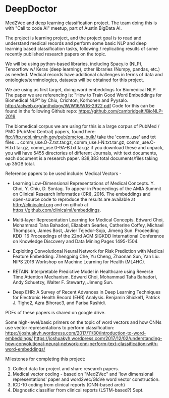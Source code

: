 # DeepDoctor

Med2Vec and deep learning classification project.
The team doing this is with "Call to code AI" meetup, part of Austin BigData AI.

The project is learning project, and the project goal is to read and understand
medical records and perform some basic NLP and deep learning based classification
tasks, following / replicating results of some recently published research papers on the topic.

We will be using python-based libraries, including Spacy.io (NLP), Tensorflow w/ Keras (deep learning), other libraries
(Numpy, pandas, etc.) as needed.
Medical records have additional challenges in terms of data and ontologies/terminologies,
datasets will be obtained for this project.

We are using as first target, doing word embeddings for Biomedical NLP. The paper we are referencing is:
"How to Train Good Word Embeddings for Biomedical NLP" by Chiu, Crichton, Korhonen and  Pyysalo.
http://aclweb.org/anthology/W/W16/W16-2922.pdf
Code for this can be found in the following Github repo:
https://github.com/cambridgeltl/BioNLP-2016

The biomedical corpus we are using for this is a large corpus of PubMed / PMC (PubMed Central) papers, found here:
ftp://ftp.ncbi.nlm.nih.gov/pub/pmc/oa_bulk/
take the 'comm_use' and txt files ... comm_use.O-Z.txt.tar.gz, comm_use.I-N.txt.tar.gz, comm_use.C-H.txt.tar.gz, comm_use.0-9A-B.txt.tar.gz
if you download these and unpack, you will have  5455 directories of different Journals,
with text documents, each document is a research paper.  838,383 total documents/files taking up 35GB total.


Reference papers to be used include:
Medical Vectors -
* Learning Low-Dimensional Representations of Medical Concepts.  Y. Choi, Y. Chiu, D. Sontag.  To appear in Proceedings of the AMIA Summit on Clinical Research Informatics (CRI), 2016. The  embeddings and open-source code to reproduce the results are available at http://clinicalml.org and on github at https://github.com/clinicalml/embeddings.

* Multi-layer Representation Learning for Medical Concepts. Edward Choi, Mohammad Taha Bahadori, Elizabeth Searles, Catherine Coffey, Michael Thompson, James Bost, Javier Tejedor-Sojo, Jimeng Sun.  Proceeding KDD '16 Proceedings of the 22nd ACM SIGKDD International Conference on Knowledge Discovery and Data Mining Pages 1495-1504.

* Exploiting Convolutional Neural Network for Risk Prediction with Medical Feature Embedding. Zhengping Che, Yu Cheng, Zhaonan Sun, Yan Liu.  NIPS 2016 Workshop on Machine Learning for Health (ML4HC).

* RETAIN: Interpretable Predictive Model in Healthcare using Reverse Time Attention Mechanism. Edward Choi, Mohammad Taha Bahadori, Andy Schuetzy, Walter F. Stewarty, Jimeng Sun. 

* Deep EHR: A Survey of Recent Advances in Deep Learning Techniques for Electronic Health Record
(EHR) Analysis. Benjamin Shickel1, Patrick J. Tighe2, Azra Bihorac3, and Parisa Rashidi. 

PDFs of these papers is shared on google drive.

Some high-level/basic primers on the topic of word vectors and how CNNs use
vector representations to perform classification:
https://joshuakyh.wordpress.com/2017/11/30/introduction-to-word-embeddings/
https://joshuakyh.wordpress.com/2017/12/02/understanding-how-convolutional-neural-network-cnn-perform-text-classification-with-word-embeddings/

Milestones for completing this project:
1. Collect data for project and share research papers.  
2. Medical vector coding - based on "Med2Vec" and 'low dimensional representations' paper
and word2vec/GloVe word vector construction.
3. ICD-10 coding from clinical reports (CNN-based arch) 
4.  Diagnostic classifier from clinical reports (LSTM-based?) Sept.

